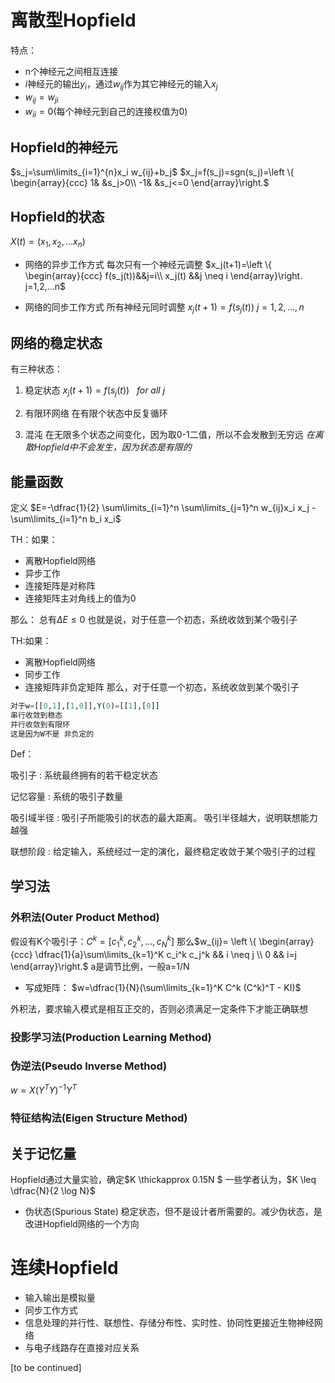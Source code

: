 # 离散型Hopfield
特点：
- n个神经元之间相互连接
- $i$神经元的输出$y_i$，通过$w_{ij}$作为其它神经元的输入$x_j$
- $w_{ij}=w_{ji}$
- $w_{ii}=0$(每个神经元到自己的连接权值为0)

## Hopfield的神经元
$s_j=\sum\limits_{i=1}^{n}x_i w_{ij}+b_j$
$x_j=f(s_j)=sgn(s_j)=\left \{ \begin{array}{ccc}
1&  &s_j>0\\
-1& &s_j<=0
\end{array}\right.$

## Hopfield的状态
$X(t)=(x_1,x_2,...x_n)$

- 网络的异步工作方式
每次只有一个神经元调整
$x_j(t+1)=\left \{ \begin{array}{ccc}
f(s_j(t))&&j=i\\
x_j(t)   &&j \neq i
\end{array}\right.
j=1,2,...n$

- 网络的同步工作方式
所有神经元同时调整
$x_j(t+1)=f(s_j(t))$
$j=1,2,...,n$

## 网络的稳定状态
有三种状态：
1. 稳定状态
$x_j(t+1)=f(s_j(t)) \ \ \    for \ all\  j$

2. 有限环网络
在有限个状态中反复循环

3. 混沌
在无限多个状态之间变化，因为取0-1二值，所以不会发散到无穷远
*在离散Hopfield中不会发生，因为状态是有限的*


## 能量函数
定义
$E=-\dfrac{1}{2} \sum\limits_{i=1}^n \sum\limits_{j=1}^n w_{ij}x_i x_j - \sum\limits_{i=1}^n b_i x_i$



TH：如果：
- 离散Hopfield网络
- 异步工作
- 连接矩阵是对称阵
- 连接矩阵主对角线上的值为0

那么：
总有$\Delta E \leq 0$
也就是说，对于任意一个初态，系统收敛到某个吸引子


TH:如果：
- 离散Hopfield网络
- 同步工作
- 连接矩阵非负定矩阵
那么，对于任意一个初态，系统收敛到某个吸引子

```py
对于w=[[0,1],[1,0]],Y(0)=[[1],[0]]
串行收敛到稳态
并行收敛到有限环
这是因为W不是 非负定的
```
Def：

吸引子
: 系统最终拥有的若干稳定状态

记忆容量
: 系统的吸引子数量

吸引域半径
: 吸引子所能吸引的状态的最大距离。
吸引半径越大，说明联想能力越强

联想阶段
: 给定输入，系统经过一定的演化，最终稳定收敛于某个吸引子的过程



## 学习法

### 外积法(Outer Product Method)

假设有K个吸引子：$C^k=[c_1^k,c_2^k,...,c_N^k]$
那么$w_{ij}=
\left \{ \begin{array}{ccc}
\dfrac{1}{a}\sum\limits_{k=1}^K c_i^k c_j^k && i \neq j \\
0 && i=j
\end{array}\right.$
a是调节比例，一般a=1/N

- 写成矩阵：
$w=\dfrac{1}{N}(\sum\limits_{k=1}^K C^k (C^k)^T - KI)$

外积法，要求输入模式是相互正交的，否则必须满足一定条件下才能正确联想

### 投影学习法(Production Learning Method)
### 伪逆法(Pseudo Inverse Method)

$w=X(Y^T Y)^{-1} Y^T$

### 特征结构法(Eigen Structure Method)


## 关于记忆量
Hopfield通过大量实验，确定$K \thickapprox 0.15N $
一些学者认为，$K \leq \dfrac{N}{2 \log N}$

- 伪状态(Spurious State)
稳定状态，但不是设计者所需要的。减少伪状态，是改进Hopfield网络的一个方向




# 连续Hopfield
- 输入输出是模拟量
- 同步工作方式
- 信息处理的并行性、联想性、存储分布性、实时性、协同性更接近生物神经网络
- 与电子线路存在直接对应关系



















[to be continued]
